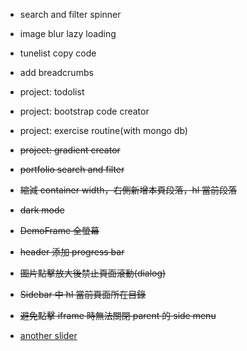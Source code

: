 - search and filter spinner
- image blur lazy loading
- tunelist copy code
- add breadcrumbs
- project: todolist
- project: bootstrap code creator
- project: exercise routine(with mongo db)
- ~~project: gradient creator~~
- ~~portfolio search and filter~~
- ~~縮減 container width，右側新增本頁段落，hl 當前段落~~
- ~~dark mode~~
- ~~DemoFrame 全螢幕~~
- ~~header 添加 progress bar~~
- ~~圖片點擊放大後禁止頁面滾動(dialog)~~
- ~~Sidebar 中 hl 當前頁面所在目錄~~
- ~~避免點擊 iframe 時無法關閉 parent 的 side menu~~

- [another slider](https://stackoverflow.com/questions/76126119/how-to-reduce-gap-between-items-in-a-flex/76126925#comment134268353_76126925)
